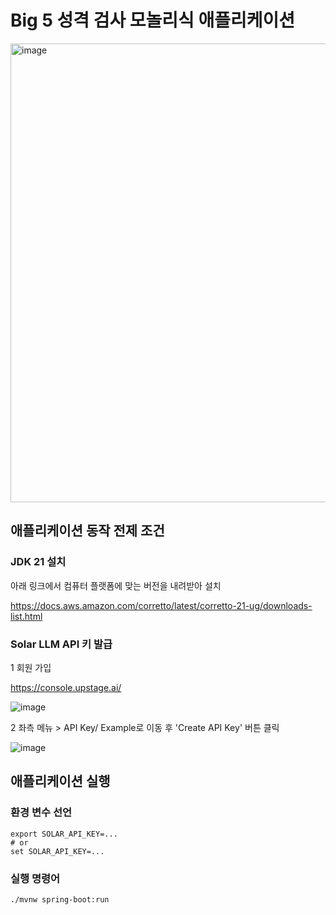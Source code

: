 # Big 5 성격 검사 모놀리식 애플리케이션

<img width="734" alt="image" src="https://github.com/user-attachments/assets/15e46ff4-fb61-4c57-9d85-e565faea0125">

## 애플리케이션 동작 전제 조건
### JDK 21 설치
아래 링크에서 컴퓨터 플랫폼에 맞는 버전을 내려받아 설치

https://docs.aws.amazon.com/corretto/latest/corretto-21-ug/downloads-list.html

### Solar LLM API 키 발급

1 회원 가입

https://console.upstage.ai/

![image](https://github.com/user-attachments/assets/803f517a-0818-4bbf-a5eb-75c49903fc6c)

2 좌측 메뉴 > API Key/ Example로 이동 후 'Create API Key' 버튼 클릭

![image](https://github.com/user-attachments/assets/b1b10940-4670-466f-a2d2-9f4589984ed8)

## 애플리케이션 실행
### 환경 변수 선언
```shell
export SOLAR_API_KEY=...
# or 
set SOLAR_API_KEY=...
```
### 실행 명령어
```shell
./mvnw spring-boot:run 
```
